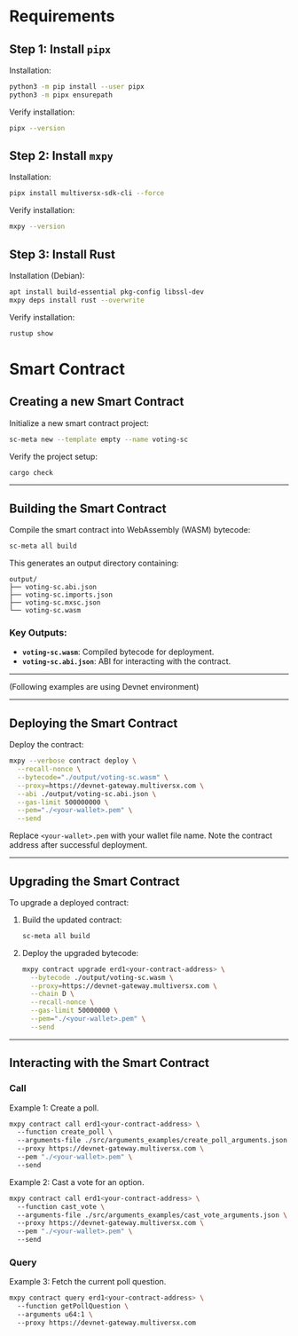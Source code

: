 # Requirements

## **Step 1: Install `pipx`**

Installation:
```bash
python3 -m pip install --user pipx
python3 -m pipx ensurepath
```

Verify installation:
```bash
pipx --version
```

## **Step 2: Install `mxpy`**

Installation:
```bash
pipx install multiversx-sdk-cli --force
```

Verify installation:
```bash
mxpy --version
```

## **Step 3: Install Rust**

Installation (Debian):
```bash
apt install build-essential pkg-config libssl-dev
mxpy deps install rust --overwrite
```

Verify installation:
```bash
rustup show
```

# Smart Contract

## Creating a new Smart Contract

Initialize a new smart contract project:
```bash
sc-meta new --template empty --name voting-sc
```

Verify the project setup:
```bash
cargo check
```

---

## Building the Smart Contract

Compile the smart contract into WebAssembly (WASM) bytecode:
```bash
sc-meta all build
```

This generates an output directory containing:
```
output/
├── voting-sc.abi.json
├── voting-sc.imports.json
├── voting-sc.mxsc.json
└── voting-sc.wasm
```
### Key Outputs:
- **`voting-sc.wasm`**: Compiled bytecode for deployment.
- **`voting-sc.abi.json`**: ABI for interacting with the contract.

---

(Following examples are using Devnet environment)

---

## Deploying the Smart Contract

Deploy the contract:
```bash
mxpy --verbose contract deploy \
  --recall-nonce \
  --bytecode="./output/voting-sc.wasm" \
  --proxy=https://devnet-gateway.multiversx.com \
  --abi ./output/voting-sc.abi.json \
  --gas-limit 500000000 \
  --pem="./<your-wallet>.pem" \
  --send
```

Replace `<your-wallet>.pem` with your wallet file name. Note the contract address after successful deployment.

---

## Upgrading the Smart Contract

To upgrade a deployed contract:

1. Build the updated contract:
   ```bash
   sc-meta all build
   ```

2. Deploy the upgraded bytecode:
   ```bash
   mxpy contract upgrade erd1<your-contract-address> \
     --bytecode ./output/voting-sc.wasm \
     --proxy=https://devnet-gateway.multiversx.com \
     --chain D \
     --recall-nonce \
     --gas-limit 50000000 \
     --pem="./<your-wallet>.pem" \
     --send
   ```

---

## Interacting with the Smart Contract

### Call
Example 1: Create a poll.
```bash
mxpy contract call erd1<your-contract-address> \ 
  --function create_poll \ 
  --arguments-file ./src/arguments_examples/create_poll_arguments.json \ 
  --proxy https://devnet-gateway.multiversx.com \ 
  --pem "./<your-wallet>.pem" \ 
  --send
```

Example 2: Cast a vote for an option.
```bash
mxpy contract call erd1<your-contract-address> \ 
  --function cast_vote \ 
  --arguments-file ./src/arguments_examples/cast_vote_arguments.json \ 
  --proxy https://devnet-gateway.multiversx.com \ 
  --pem "./<your-wallet>.pem" \ 
  --send
```

### Query
Example 3: Fetch the current poll question.
```bash
mxpy contract query erd1<your-contract-address> \ 
  --function getPollQuestion \ 
  --arguments u64:1 \ 
  --proxy https://devnet-gateway.multiversx.com
```